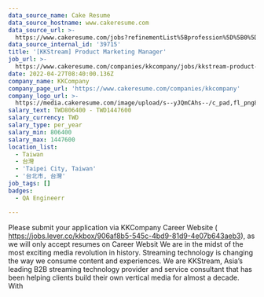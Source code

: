 ```yaml
---
data_source_name: Cake Resume
data_source_hostname: www.cakeresume.com
data_source_url: >-
  https://www.cakeresume.com/jobs?refinementList%5Bprofession%5D%5B0%5D=engineering_qa-engineer&refinementList%5Bsalary_currency%5D=TWD&range%5Bsalary_range%5D%5Bmin%5D=800096
data_source_internal_id: '39715'
title: '[KKStream] Product Marketing Manager'
job_url: >-
  https://www.cakeresume.com/companies/kkcompany/jobs/kkstream-product-marketing-manager-e5d9cf
date: 2022-04-27T08:40:00.136Z
company_name: KKCompany
company_page_url: 'https://www.cakeresume.com/companies/kkcompany'
company_logo_url: >-
  https://media.cakeresume.com/image/upload/s--yJQmCAhs--/c_pad,fl_png8,h_200,w_200/v1637561973/kxxyllrqxnxut3jg0vup.png
salary_text: TWD806400 - TWD1447600
salary_currency: TWD
salary_type: per_year
salary_min: 806400
salary_max: 1447600
location_list:
  - Taiwan
  - 台灣
  - 'Taipei City, Taiwan'
  - '台北市, 台灣'
job_tags: []
badges:
  - QA Engineerr

---
```


Please submit your application via KKCompany Career Website ( https://jobs.lever.co/kkbox/906af8b5-545c-4bd9-81d9-4e07b643aeb3), as we will only accept resumes on Career Websit We are in the midst of the most exciting media revolution in history. Streaming technology is changing the way we consume content and experiences. We are KKStream, Asia’s leading B2B streaming technology provider and service consultant that has been helping clients build their own vertical media for almost a decade. With 
